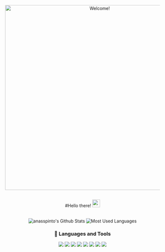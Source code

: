 <div align="center" width="600">

<img src="https://i.imgur.com/Pg7x6F2.gif" alt="Welcome!" width="600"/>

</div>

<div align="center">
  
<br>

<div align="center" width="300">
  
#Hello there! <img src="https://media.giphy.com/media/hvRJCLFzcasrR4ia7z/giphy.gif" width="25px">
  
<br>

</div>

<div align="center">

<img align="center" src="https://github-readme-stats.vercel.app/api?username=anasspinto&theme=github_dark&show_icons=true" alt="anasspinto's Github Stats">
<img align="center" src="https://github-readme-stats.vercel.app/api/top-langs/?username=anasspinto&themegithub_dark&show_icons=true" alt="Most Used Languages">
  
</br>
  
### 🔧 Languages and Tools

![](https://img.shields.io/badge/OS-Ubunto%20Linux-informational?style=flat&logo=linux&logoColor=white&color=cyan) 
![](https://img.shields.io/badge/Editor-Sublime-informational?style=flat&logo=Sublime&logoColor=white&color=cyan) 
![](https://img.shields.io/badge/Shell-Bash-informational?style=flat&logo=GNU-Bash&logoColor=white&color=cyan) 
![](https://img.shields.io/badge/Tools-Git-informational?style=flat&logo=Git&logoColor=white&color=cyan) 
![](https://img.shields.io/badge/Code-Java-informational?style=flat&logo=Java&logoColor=white&color=cyan) 
![](https://img.shields.io/badge/Code-C-informational?style=flat&logo=C&logoColor=white&color=cyan) 
![](https://img.shields.io/badge/Code-C++-informational?style=flat&logo=c%2B%2B&logoColor=white&color=cyan)
![](https://img.shields.io/badge/Code-Haskell-informational?style=flat&logo=Haskell&logoColor=white&color=cyan)
